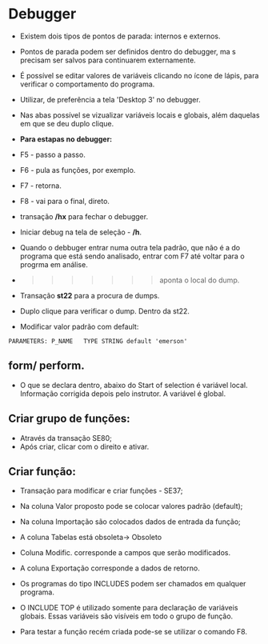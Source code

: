# Debugger 

- Existem dois tipos de pontos de parada: internos e externos. 

- Pontos de parada podem ser definidos dentro do debugger, ma s precisam ser salvos para continuarem externamente. 

- É possível se editar valores de variáveis clicando no ícone de lápis, para verificar o comportamento do programa.

- Utilizar, de preferência a tela 'Desktop 3' no debugger.

- Nas abas possível se vizualizar variáveis locais e globais, além daquelas em que se deu duplo clique. 

- **Para estapas no debugger:** 
- F5 - passo a passo.
- F6 - pula as funções, por exemplo. 
- F7 - retorna.
- F8 - vai para o final, direto.

- transação **/hx** para fechar o debugger. 

- Iniciar debug na tela de seleção - **/h**.

- Quando o debbuger entrar numa outra tela padrão, que não é a do programa que está sendo analisado, entrar com F7 até voltar para o progrma em análise.

- >>>>>>> aponta o local do dump. 

- Transação **st22** para a procura de dumps.

- Duplo clique para verificar o dump. Dentro da st22. 

- Modificar valor padrão com default:

```abap
PARAMETERS: P_NAME   TYPE STRING default 'emerson'
```

## form/ perform. 

- O que se declara dentro, abaixo do Start of selection é variável local. Informação corrigida depois pelo instrutor. A variável é global. 

## Criar grupo de funções:
- Através da transação SE80;
- Após criar, clicar com o direito e ativar. 

## Criar função:

- Transação para modificar e criar funções - SE37;

- Na coluna Valor proposto pode se colocar valores padrão (default);

- Na coluna Importação são colocados dados de entrada da função;

- A coluna Tabelas está obsoleta-> Obsoleto

- Coluna Modific. corresponde a campos que serão modificados.

- A coluna Exportação corresponde a dados de retorno. 

- Os programas do tipo INCLUDES podem ser chamados em qualquer programa. 

- O INCLUDE TOP é utilizado somente para declaração de variáveis globais. Essas variáveis são visíveis em todo o grupo de função. 

- Para testar a função recém criada pode-se se utilizar o comando F8. 